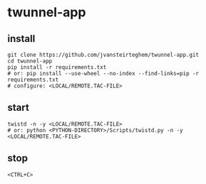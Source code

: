 # twunnel-app

## install

```
git clone https://github.com/jvansteirteghem/twunnel-app.git
cd twunnel-app
pip install -r requirements.txt
# or: pip install --use-wheel --no-index --find-links=pip -r requirements.txt
# configure: <LOCAL/REMOTE.TAC-FILE>
```

## start

```
twistd -n -y <LOCAL/REMOTE.TAC-FILE>
# or: python <PYTHON-DIRECTORY>/Scripts/twistd.py -n -y <LOCAL/REMOTE.TAC-FILE>
```

## stop

```
<CTRL+C>
```